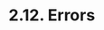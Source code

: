 <!-- This file is generated automatically by infrastructure scripts. Please don't edit by hand. -->

# 2.12. Errors

```{ .ebnf #ErrorDefinition }

```

<pre ebnf-snippet="ErrorDefinition" style="display: none;"><span class="cm">(* Introduced in 0.8.4 *)</span><br /><a href="#ErrorDefinition"><span class="k">ErrorDefinition</span></a><span class="o"> = </span><span class="cm">(* error_keyword: *)</span><span class="o"> </span><a href="../../01-file-structure/06-keywords#ErrorKeyword"><span class="k">ERROR_KEYWORD</span></a><br /><span class="o">                  </span><span class="cm">(* name: *)</span><span class="o"> </span><a href="../../05-expressions/06-identifiers#Identifier"><span class="k">IDENTIFIER</span></a><br /><span class="o">                  </span><span class="cm">(* members: *)</span><span class="o"> </span><a href="#ErrorParametersDeclaration"><span class="k">ErrorParametersDeclaration</span></a><br /><span class="o">                  </span><span class="cm">(* semicolon: *)</span><span class="o"> </span><a href="../../01-file-structure/07-punctuation#Semicolon"><span class="k">SEMICOLON</span></a><span class="o">;</span></pre>

```{ .ebnf #ErrorParametersDeclaration }

```

<pre ebnf-snippet="ErrorParametersDeclaration" style="display: none;"><span class="cm">(* Introduced in 0.8.4 *)</span><br /><a href="#ErrorParametersDeclaration"><span class="k">ErrorParametersDeclaration</span></a><span class="o"> = </span><span class="cm">(* open_paren: *)</span><span class="o"> </span><a href="../../01-file-structure/07-punctuation#OpenParen"><span class="k">OPEN_PAREN</span></a><br /><span class="o">                             </span><span class="cm">(* parameters: *)</span><span class="o"> </span><a href="#ErrorParameters"><span class="k">ErrorParameters</span></a><br /><span class="o">                             </span><span class="cm">(* close_paren: *)</span><span class="o"> </span><a href="../../01-file-structure/07-punctuation#CloseParen"><span class="k">CLOSE_PAREN</span></a><span class="o">;</span></pre>

```{ .ebnf #ErrorParameters }

```

<pre ebnf-snippet="ErrorParameters" style="display: none;"><span class="cm">(* Introduced in 0.8.4 *)</span><br /><a href="#ErrorParameters"><span class="k">ErrorParameters</span></a><span class="o"> = </span><span class="o">(</span><span class="cm">(* item: *)</span><span class="o"> </span><a href="#ErrorParameter"><span class="k">ErrorParameter</span></a><span class="o"> </span><span class="o">(</span><span class="cm">(* separator: *)</span><span class="o"> </span><a href="../../01-file-structure/07-punctuation#Comma"><span class="k">COMMA</span></a><span class="o"> </span><span class="cm">(* item: *)</span><span class="o"> </span><a href="#ErrorParameter"><span class="k">ErrorParameter</span></a><span class="o">)</span><span class="o">*</span><span class="o">)</span><span class="o">?</span><span class="o">;</span></pre>

```{ .ebnf #ErrorParameter }

```

<pre ebnf-snippet="ErrorParameter" style="display: none;"><span class="cm">(* Introduced in 0.8.4 *)</span><br /><a href="#ErrorParameter"><span class="k">ErrorParameter</span></a><span class="o"> = </span><span class="cm">(* type_name: *)</span><span class="o"> </span><a href="../../03-types/01-advanced-types#TypeName"><span class="k">TypeName</span></a><br /><span class="o">                 </span><span class="cm">(* name: *)</span><span class="o"> </span><a href="../../05-expressions/06-identifiers#Identifier"><span class="k">IDENTIFIER</span></a><span class="o">?</span><span class="o">;</span></pre>
